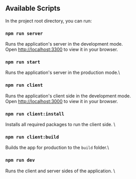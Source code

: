 ## Available Scripts

In the project root directory, you can run:

### `npm run server`

Runs the application's server in the development mode.\
Open [http://localhost:3300](http://localhost:3300) to view it in your browser.

### `npm run start`

Runs the application's server in the production mode.\

### `npm run client`

Runs the application's client side in the development mode. \
Open [http://localhost:3000](http://localhost:3000) to view it in your browser.

### `npm run client:install`

Installs all required packages to run the client side. \

### `npm run client:build`

Builds the app for production to the `build` folder.\

### `npm run dev`

Runs the client and server sides of the application. \
